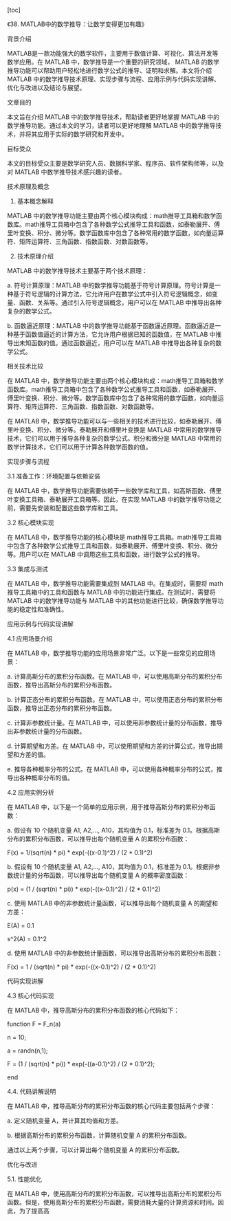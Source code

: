 
[toc]                    
                
                
《38. MATLAB中的数学推导：让数学变得更加有趣》

背景介绍

 MATLAB是一款功能强大的数学软件，主要用于数值计算、可视化、算法开发等数学应用。在 MATLAB 中，数学推导是一个重要的研究领域， MATLAB 的数学推导功能可以帮助用户轻松地进行数学公式的推导、证明和求解。本文将介绍 MATLAB 中的数学推导技术原理、实现步骤与流程、应用示例与代码实现讲解、优化与改进以及结论与展望。

文章目的

本文旨在介绍 MATLAB 中的数学推导技术，帮助读者更好地掌握 MATLAB 中的数学推导功能。通过本文的学习，读者可以更好地理解 MATLAB 中的数学推导技术，并将其应用于实际的数学研究和开发中。

目标受众

本文的目标受众主要是数学研究人员、数据科学家、程序员、软件架构师等，以及对 MATLAB 中数学推导技术感兴趣的读者。

技术原理及概念

1. 基本概念解释

 MATLAB 中的数学推导功能主要由两个核心模块构成：math推导工具箱和数学函数库。math推导工具箱中包含了各种数学公式推导工具和函数，如泰勒展开、傅里叶变换、积分、微分等。数学函数库中包含了各种常用的数学函数，如向量运算符、矩阵运算符、三角函数、指数函数、对数函数等。

2. 技术原理介绍

 MATLAB 中的数学推导技术主要基于两个技术原理：

 a. 符号计算原理：MATLAB 中的数学推导功能基于符号计算原理。符号计算是一种基于符号逻辑的计算方法，它允许用户在数学公式中引入符号逻辑概念，如变量、函数、关系等。通过引入符号逻辑概念，用户可以在 MATLAB 中推导出各种复杂的数学公式。

 b. 函数逼近原理：MATLAB 中的数学推导功能基于函数逼近原理。函数逼近是一种基于函数值逼近的计算方法，它允许用户根据已知的函数值，在 MATLAB 中推导出未知函数的值。通过函数逼近，用户可以在 MATLAB 中推导出各种复杂的数学公式。

相关技术比较

在 MATLAB 中，数学推导功能主要由两个核心模块构成：math推导工具箱和数学函数库。math推导工具箱中包含了各种数学公式推导工具和函数，如泰勒展开、傅里叶变换、积分、微分等。数学函数库中包含了各种常用的数学函数，如向量运算符、矩阵运算符、三角函数、指数函数、对数函数等。

在 MATLAB 中，数学推导功能可以与一些相关的技术进行比较，如泰勒展开、傅里叶变换、积分、微分等。泰勒展开和傅里叶变换是 MATLAB 中常用的数学推导技术，它们可以用于推导各种复杂的数学公式。积分和微分是 MATLAB 中常用的数学计算技术，它们可以用于计算各种数学函数的值。

实现步骤与流程

3.1 准备工作：环境配置与依赖安装

在 MATLAB 中，数学推导功能需要依赖于一些数学库和工具，如高斯函数、傅里叶变换工具箱、泰勒展开工具箱等。因此，在实现 MATLAB 中的数学推导功能之前，需要先安装和配置这些数学库和工具。

3.2 核心模块实现

在 MATLAB 中，数学推导功能的核心模块是 math推导工具箱。math推导工具箱中包含了各种数学公式推导工具和函数，如泰勒展开、傅里叶变换、积分、微分等。用户可以在 MATLAB 中调用这些工具和函数，进行数学公式的推导。

3.3 集成与测试

在 MATLAB 中，数学推导功能需要集成到 MATLAB 中。在集成时，需要将 math推导工具箱中的工具和函数与 MATLAB 中的功能进行集成。在测试时，需要将 MATLAB 中的数学推导功能与 MATLAB 中的其他功能进行比较，确保数学推导功能的稳定性和准确性。

应用示例与代码实现讲解

4.1 应用场景介绍

在 MATLAB 中，数学推导功能的应用场景非常广泛。以下是一些常见的应用场景：

 a. 计算高斯分布的累积分布函数。在 MATLAB 中，可以使用高斯分布的累积分布函数，推导出高斯分布的累积分布函数。

 b. 计算正态分布的累积分布函数。在 MATLAB 中，可以使用正态分布的累积分布函数，推导出正态分布的累积分布函数。

 c. 计算非参数统计量。在 MATLAB 中，可以使用非参数统计量的分布函数，推导出非参数统计量的分布函数。

 d. 计算期望和方差。在 MATLAB 中，可以使用期望和方差的计算公式，推导出期望和方差的值。

 e. 推导各种概率分布的公式。在 MATLAB 中，可以使用各种概率分布的公式，推导出各种概率分布的值。

4.2 应用实例分析

在 MATLAB 中，以下是一个简单的应用示例，用于推导高斯分布的累积分布函数：

 a. 假设有 10 个随机变量 A1, A2,..., A10，其均值为 0.1，标准差为 0.1。根据高斯分布的累积分布函数，可以推导出每个随机变量 A 的累积分布函数：

 F(x) = 1/(sqrt(n) * pi) * exp(-((x-0.1)^2) / (2 * 0.1)^2)

 b. 假设有 10 个随机变量 A1, A2,..., A10，其均值为 0.1，标准差为 0.1。根据非参数统计量的分布函数，可以推导出每个随机变量 A 的概率密度函数：

 p(x) = (1 / (sqrt(n) * pi)) * exp(-((x-0.1)^2) / (2 * 0.1)^2)

 c. 使用 MATLAB 中的非参数统计量函数，可以推导出每个随机变量 A 的期望和方差：

 E(A) = 0.1

 s^2(A) = 0.1^2

 d. 使用 MATLAB 中的非参数统计量函数，可以推导出高斯分布的累积分布函数：

 F(x) = 1 / (sqrt(n) * pi) * exp(-((x-0.1)^2) / (2 * 0.1)^2)

 

代码实现讲解

4.3 核心代码实现

在 MATLAB 中，推导高斯分布的累积分布函数的核心代码如下：

function F = F_n(a)

n = 10;

a = randn(n,1);

F = (1 / (sqrt(n) * pi)) * exp(-((a-0.1)^2) / (2 * 0.1)^2);

end

4.4. 代码讲解说明

在 MATLAB 中，推导高斯分布的累积分布函数的核心代码主要包括两个步骤：

 a. 定义随机变量 A，并计算其均值和方差。

 b. 根据高斯分布的累积分布函数，计算随机变量 A 的累积分布函数。

通过以上两个步骤，可以计算出每个随机变量 A 的累积分布函数。

优化与改进

5.1. 性能优化

在 MATLAB 中，使用高斯分布的累积分布函数，可以推导出高斯分布的累积分布函数。但是，使用高斯分布的累积分布函数，需要消耗大量的计算资源和时间。因此，为了提高高

